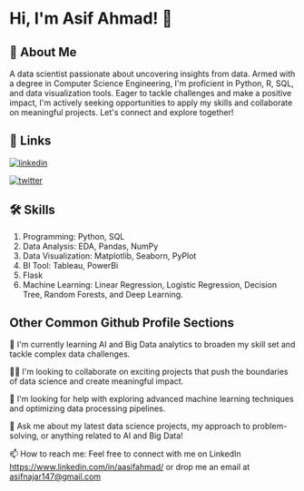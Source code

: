 
# Hi, I'm Asif Ahmad! 👋


## 🚀 About Me
A data scientist passionate about uncovering insights from data. Armed with a degree in Computer Science Engineering, I'm proficient in Python, R, SQL, and data visualization tools. Eager to tackle challenges and make a positive impact, I'm actively seeking opportunities to apply my skills and collaborate on meaningful projects. Let's connect and explore together!


## 🔗 Links


[![linkedin](https://img.shields.io/badge/linkedin-0A66C2?style=for-the-badge&logo=linkedin&logoColor=white)](https://www.linkedin.com/in/aasifahmad/)

[![twitter](https://img.shields.io/badge/twitter-1DA1F2?style=for-the-badge&logo=twitter&logoColor=white)](https://twitter.com/Aa__SiF/)


## 🛠 Skills
1. Programming: Python, SQL
2. Data Analysis: EDA, Pandas, NumPy
3. Data Visualization: Matplotlib, Seaborn,
   PyPlot
4. BI Tool: Tableau, PowerBi
5. Flask
6. Machine Learning: Linear Regression, Logistic Regression, Decision Tree, Random Forests, and Deep
Learning.


## Other Common Github Profile Sections
🧠 I'm currently learning AI and Big Data analytics to broaden my skill set and tackle complex data challenges.

👯‍♀️ I'm looking to collaborate on exciting projects that push the boundaries of data science and create meaningful impact.

🤔 I'm looking for help with exploring advanced machine learning techniques and optimizing data processing pipelines.

💬 Ask me about my latest data science projects, my approach to problem-solving, or anything related to AI and Big Data!

📫 How to reach me: Feel free to connect with me on LinkedIn https://www.linkedin.com/in/aasifahmad/ or drop me an email at asifnajar147@gmail.com

